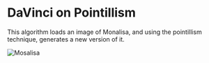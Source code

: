 # DaVinci on Pointillism

This algorithm loads an image of Monalisa, and using the pointillism technique, generates a new version of it.

![Mosalisa](https://github.com/DanielBrito/creative-coding-experiments/blob/master/DaVinciPointillism/monalisa.gif)
